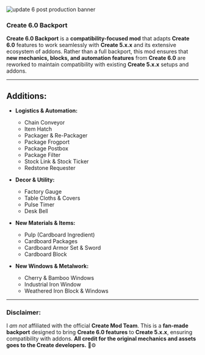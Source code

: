 ![update 6 post production banner](https://cdn.modrinth.com/data/cached_images/f9ebd909274cfc2c99ad58639020d2bdb94443b7_0.webp)
### **Create 6.0 Backport**  
**Create 6.0 Backport** is a **compatibility-focused mod** that adapts **Create 6.0** features to work seamlessly with **Create 5.x.x** and its extensive ecosystem of addons. Rather than a full backport, this mod ensures that **new mechanics, blocks, and automation features** from **Create 6.0** are reworked to maintain compatibility with existing **Create 5.x.x** setups and addons.  

---

## **Additions:**  
- **Logistics & Automation:**  
  - Chain Conveyor  
  - Item Hatch  
  - Packager & Re-Packager  
  - Package Frogport  
  - Package Postbox  
  - Package Filter  
  - Stock Link & Stock Ticker  
  - Redstone Requester  

- **Decor & Utility:**  
  - Factory Gauge  
  - Table Cloths & Covers  
  - Pulse Timer  
  - Desk Bell  

- **New Materials & Items:**  
  - Pulp (Cardboard Ingredient)  
  - Cardboard Packages  
  - Cardboard Armor Set & Sword  
  - Cardboard Block  

- **New Windows & Metalwork:**  
  - Cherry & Bamboo Windows  
  - Industrial Iron Window  
  - Weathered Iron Block & Windows  

---

### **Disclaimer:**  
I *am not* affiliated with the official **Create Mod Team**. This is a **fan-made backport** designed to bring **Create 6.0 features** to **Create 5.x.x**, ensuring compatibility with addons. **All credit for the original mechanics and assets goes to the Create developers.** 🚂⚙️  
